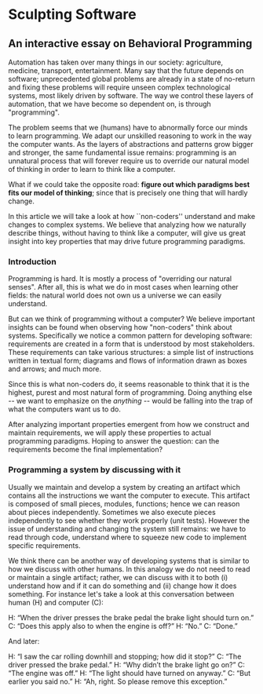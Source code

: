 # Sculpting Software

## An interactive essay on Behavioral Programming

Automation has taken over many things in our society: agriculture, medicine, transport, entertainment. Many say that the future depends on software; unprecedented global problems are already in a state of no-return and fixing these problems will require unseen complex technological systems, most likely driven by software. The way we control these layers of automation, that we have become so dependent on, is through "programming".

The problem seems that we (humans) have to abnormally force our minds to learn programming. We adapt our unskilled reasoning to work in the way the computer wants. As the layers of abstractions and patterns grow bigger and stronger, the same fundamental issue remains: programming is an unnatural process that will forever require us to override our natural model of thinking in order to learn to think like a computer. 

What if we could take the opposite road: **figure out which paradigms best fits our model of thinking**; since that is precisely one thing that will hardly change.

In this article we will take a look at how ``non-coders''  understand and make changes to complex systems. We believe that analyzing how we naturally describe things, without having to think like a computer, will give us great insight into key properties that may drive future programming paradigms.

### Introduction

Programming is hard. It is mostly a process of "overriding our natural senses". After all, this is what we do in most cases when learning other fields: the natural world does not own us a universe we can easily understand.

But can we think of programming without a computer? We believe important insights can be found when observing how "non-coders" think about systems. Specifically we notice a common pattern for developing software: requirements are created in a form that is understood by most stakeholders. These requirements can take various structures: a simple list of instructions written in textual form; diagrams and flows of information drawn as boxes and arrows; and much more.

Since this is what non-coders do, it seems reasonable to think that it is the highest, purest and most natural form of programming. Doing anything else -- we want to emphasize on the *anything* -- would be falling into the trap of what the computers want us to do.

After analyzing important properties emergent from how we construct and maintain requirements, we will apply these properties to actual programming paradigms. Hoping to answer the question: can the requirements become the final implementation?

### Programming a system by discussing with it

Usually we maintain and develop a system by creating an artifact which contains all the instructions we want the computer to execute. This artifact is composed of small pieces, modules, functions; hence we can reason about pieces independently. Sometimes we also execute pieces independently to see whether they work properly (unit tests). However the issue of understanding and changing the system still remains: we have to read through code, understand where to squeeze new code to implement specific requirements. 

We think there can be another way of developing systems that is similar to how we discuss with other humans. In this analogy we do not need to read or maintain a single artifact; rather, we can discuss with it to both (i) understand how and if it can do something and (ii) change how it does something. For instance let's take a look at this conversation between human (H) and computer (C):

H: “When the driver presses the brake pedal the brake light should turn on.”
C: “Does this apply also to when the engine is off?”
H: “No.”
C: “Done.”

And later:

H: “I saw the car rolling downhill and stopping; how did it stop?”
C: “The driver pressed the brake pedal.”
H: “Why didn’t the brake light go on?”
C: “The engine was off.”
H: “The light should have turned on anyway.”
C: “But earlier you said no.”
H: “Ah, right. So please remove this exception.”
